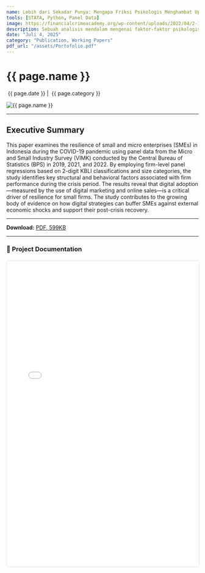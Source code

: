 ```yaml
---
name: Lebih dari Sekadar Punya: Mengapa Friksi Psikologis Menghambat Upgrade Asuransi di Era JKN
tools: [STATA, Python, Panel Data]
image: https://financialcrimeacademy.org/wp-content/uploads/2022/04/2-102-1024x576.jpg
description: Sebuah analisis mendalam mengenai faktor-faktor psikologis yang menghalangi partisipasi masyarakat dalam program asuransi kesehatan tambahan di Indonesia.
date: "Juli 4, 2025"
category: "Publication, Working Papers"
pdf_url: "/assets/Portofolio.pdf"
---
```


# {{ page.name }}

<p class="post-metadata text-muted">
  <span><i class="fas fa-calendar-alt"></i> &nbsp;{{ page.date }}</span>
  <span class="mx-2">|</span>
  <span><i class="fas fa-folder"></i> &nbsp;{{ page.category }}</span>
</p>

<img src="{{ page.image | relative_url }}" alt="{{ page.name }}" class="img-fluid rounded mb-4">

---

## Executive Summary

This paper examines the resilience of small and micro enterprises (SMEs) in Indonesia during the COVID-19 pandemic using panel data from the Micro and Small Industry Survey (VIMK) conducted by the Central Bureau of Statistics (BPS) in 2019, 2021, and 2022. By employing firm-level panel regressions based on 2-digit KBLI classifications and size categories, the study identifies key structural and behavioral factors associated with firm performance during the crisis period. The results reveal that digital adoption—measured by the use of digital marketing and online sales—is a critical driver of resilience for small firms. The study contributes to the growing body of evidence on how digital strategies can buffer SMEs against external economic shocks and support their post-crisis recovery.

---

<p>
  <strong>Download:</strong> <a href="{{ page.pdf_url | relative_url }}" download>PDF, 599KB</a>
</p>

---

### 📄 Project Documentation

<div class="pdf-container" style="width: 100%; height: 800px; margin-top: 20px;">
    <iframe
        style="width: 100%; height: 100%; border: 1px solid #ddd; border-radius: 5px;"
        src="{{ page.pdf_url | relative_url }}"
        title="Pratinjau PDF: {{ page.name }}">
        <p>Your browser does not support PDF previews.</p>
    </iframe>
</div>